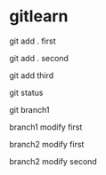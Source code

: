 # gitlearn

git add . first

git add . second

git add third

git status

git branch1

branch1 modify first

branch2 modify first

branch2 modify second